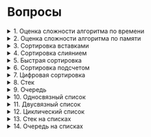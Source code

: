 # Вопросы
<details><summary>1. Оценка сложности алгоритма по времени </summary>
<center><h1> Оценка сложности по времени </h1></center>
<br><h2> Оценка сложности алгоритма </h2><br>

<h3>

**(a)** **O(g(n))** — *верхняя оценка* сложности алгоритма. Запись **T(n) = O(g(n))** означает, что существуют **C > 0, N > 0** такие, что для любого **n >= N** будет выполняться **0 <= T(n) <= C·g(n)**.

**(b)** **Ω(g(n))** — *нижняя оценка* сложности алгоритма. Запись **T(n) = Ω(g(n))** означает, что существуют **C > 0, N > 0** такие, что для любого **n >= N** будет выполняться **0 <= C·g(n) <= T(n)**. Можно сказать, что **T(n) = Ω(g(n))**, если **g(n) = O(T(n))**.

**(c)** **θ(g(n))** — *точная оценка* сложности алгоритма. Запись **θ(n) = Ω(g(n))** означает, что существуют **C, K > 0, N > 0** такие, что для любого **n >= N** будет выполняться **0 <= C·g(n) <= T(n) <= K·g(n)**. *Точная оценка* сложности алгоритма будет существовать в том случае, если *верхняя* и *нижняя оценка* будут равны.

</h3>
<img src = "source/AlgorithmAnalysis.png">

<br><h2> Свойства О </h2><br>

<h3>

**T1(n) = O(g1(n))**, **T2(n) = O(g2(n))**

1. *Сложность суммы*: **T1 + T2 = O(max(g1(n), g2(n)))**.

2. *Сложность произведения*: **T1·T2 = O(g1(n)·g2(n))**.

3. *Умножение на константу*: **C·T1 = O(g1(n))**.

4. *Сумма с константой*: **C + T1 = O(g1(n))**.

5. *Теорема о связи* **O**, **Ω**, **θ**: **T(n) = θ(g(n)) <=> T(n) = O(g(n))** и **T(n) = Ω(g(n))**.

</h3>

<br><h2> Классификация алгоритмов </h2><br>

<h3>

Можно выделить следующие типы временной сложности:

1. *Постоянный*: **O(1)**

2. *Логарифмический*: **O(log(n))**

3. *Линейный*: **O(n)**.

4. *Квадратичный*: **O(n^2)**.

5. *Кубический*: **O(n^3)**.

6. *Полиноминальный*: **O(n^m)**.

7. *Экспоненциальный* **O(t^p(n))**, **t** — константа, **p(n)** — некоторая полиноминальная функция.

8. *Факториальный*: **O(n!)**. Обладает наибольшей временной сложностью среди всех известных типов.

</h3>

<img src = "source/AlgorithmClassification.png">

</details>
<details><summary>2. Оценка сложности алгоритма по памяти</summary>
То же самое, что и по времени только по памяти...
</details>
<details><summary>3. Сортировка вставками</summary>
  <center><h1> Сортировка вставками </h1></center>
  <br><h2> Асимптотика алгоритма </h2><br>
 
<h3>

| Оценка     | Лучший случай | Средний случай | Худший случай |
|:----------:|:-------------:|:--------------:|:-------------:|
| По времени | O(n)          | O(n^2)         | O(n^2)        |
| По памяти  | O(1)          | O(1)           | O(1)          |

  <br><h2> Устойчивость </h2><br>

  <p><h3><strong>Сортировка вставками</strong> является устойчивой.</h3></p>

</h3>


  Лучший случай достигается, при изначально отсортрованном массиве.
  Инвариант цикла — логическое выражение, истинность которого сохраняется после каждого прохода тела цикла.
  Инвариант: на j-й итерации цикла массив [0..(j-1)] состоит из исходных элементов, расположенных в порядке возрастания.

  На первой итерации алгоритм состоит из 1 исходного элемента, расположенного по возрастанию.

  <h3>    
  <img src = "source/InsertionSort.gif">

  <br><center><h1> Реализация </h1></center><br>

```c++
bool CmpToIntLower(int &a, int &b) {
  return a < b;
}


template<class T, class Compare>
void InsertionSort(vector<T> &a, Compare cmp = CmpToIntLower) {
    for (int i = 1; i < a.size(); ++i) {
        int j = i-1;
        while  (j >= 0 && CmpToIntLower(a[j + 1], a[j])){
            swap(a[j+1],a[j]);
            j--;
        }
    }
}
```

</details>
<details><summary>4. Сортировка слиянием</summary>
  <center><h1> Сортировка Слиянием </h1></center>
  <br><h2> Асимптотика алгоритма </h2><br>

  <h3>

| Оценка     | Лучший случай | Средний случай | Худший случай |
|:----------:|:-------------:|:--------------:|:-------------:|
| По времени | O(n * log(n)) | O(n * log(n))  | O(n * log(n)) |
| По памяти  | O(n)          | O(n)           | O(n)          |

  <p><h3>*Сортировка слиянием* является устойчивой.</h3></p>

  <br>По времени: n тратится на слияние, log(n) на разбиение через вызов рекурсии. 

  !Необходим дополнительный массив при слиянии.
  </h3>    
  <img src = "source/MergeSort.png">
  <br><center><h1> Реализация </h1></center><br>
  <h2> Рекурсивное разбиение исходного массива </h2>

```c++
template<class T, class Compare>
void MergeSortRecursive(vector<T>& a, int left, int right, Compare& cmp = CmpToIntLower) {
    if (right - left <= 1) {
        return;
    }
    if (right - left == 2) {
        if (cmp(a[left], a[left + 1])) swap(a[left], a[left + 1]);
    }
    int mid = left + (right - left) / 2;
    MergeSortRecursive(a, left, mid, cmp);
    MergeSortRecursive(a, mid, right, cmp);
    //merge(a.begin()+left,a.begin()+mid,a.begin()+mid,a.begin()+right, back_inserter(tmp));
    vector<T> tmp = my_merge(a, left, mid, mid, right, cmp);
    copy(tmp.begin(), tmp.end(), a.begin() + left);
} 
```

<br><h2>Нерекурсивное разбиение исходного массива</h2>

```c++
template<class T, class Compare>
void MergeSortNotRecursive(vector<T>& a, Compare cmp = CmpToIntLower) {
    int step = 1;
    while (step < a.size()) {
        int i = 0;
        vector<T> b;
        while (i * 2 * step <= a.size()) {
            int l1 = i * 2 * step, r1 = l1 + step, l2 = l1 + step, r2 = min(l2 + step, (int) a.size());
            if (l2 < a.size()) {
                //merge(a.begin()+l1,a.begin()+r1,a.begin()+l2,a.begin()+r2, back_inserter(b));
                vector<T> tmp = my_merge(a, l1, r1, l2, r2, cmp);
                copy(tmp.begin(), tmp.end(), back_inserter(b));
            } else {
                r1 = min(l1 + step, (int) a.size());
                copy(a.begin() + l1, a.begin() + r1, back_inserter(b));
            }
            i++;
        }
        a = b;
        step += step;
    }
}
```
<br><h2> Слияние разбитых массивов </h2>

```c++
bool CmpToIntLower(int& a, int& b) {
    return a < b;
}


template<class T, class Compare>
vector<T> my_merge(vector<T>& a, int l1, int r1, int l2, int r2, Compare cmp) {
    vector<T> temp;
    while (l1 < r1 && l2 < r2) {
        if (cmp(a[l1], a[l2])) {
            temp.push_back(a[l1++]);
        } else {
            temp.push_back(a[l2++]);
        }
    }
    while (l1 < r1) temp.push_back(a[l1++]);
    while (l2 < r2) temp.push_back(a[l2++]);
    return temp;
}
```


</details>
<details><summary>5. Быстрая сортировка</summary>

  <center><h1> Быстрая сортировка </h1></center>
  <br><h2> Асимптотика алгоритма </h2><br>
 
<h3>

| Оценка     | Лучший случай | Средний случай | Худший случай |
|:----------:|:-------------:|:--------------:|:-------------:|
| По времени | O(n·log(n))   | O(n·log(n))    | O(n^2)        |
| По памяти  | O(log(n))     | O(log(n))      | O(n)          |

*Худший случай* — когда на каждом разбиении массив делится на одноэлементный массив и массив длины **n - 1**.

**log(n)** в оценке памяти — глубина рекурсии.
</h3>

<h2> Разбиение Ломуто </h2>

<h3>

*Опорный элемент* — последний элемент массива.

</h3>

<br><center><h1> Реализация </h1></center><br>

```c++
int partitionLomuto(vector<T> &a,int l, int r, Compare &cmp) {
    T pivot = a[r];
    int i = l - 1;
    for (int j = l; j < r; ++j) {
        if (cmp(a[j], pivot)){  //cmp: <= >=
            i++;
            swap(a[i],a[j]);
        }
    }
    swap(a[i+1],a[r]);
    return i + 1;
}

void QuickSortL(vector<T> &a,int l, int r, Compare &cmp){
    if (l < r){
        int p = partitionLomuto(a,l,r,cmp);
        QuickSortL(a,l,p - 1,cmp);
        QuickSortL(a,p + 1,r,cmp);
    }
}
```

<h2> Разбиение Хоара </h2>

<h3>

*Опорный элемент* — элемент посередине массива.

*Разбиение Хоара* эффективнее Ломуто, так как происходит в среднем в **3** раза меньше свапов, и разбиение эффективнее, когда все элементы равны.

</h3>

  <br><center><h1> Реализация </h1></center><br>

```c++
void QuickSortH(vector<T> &a,int l, int r, Compare &cmp){
    int i,j;
    T k = a[l + (r-l)/2];
    i = l;
    j = r;
    do {
        while (cmp(a[i],k)) i++;  // cmp: > <
        while (cmp(k,a[j])) j--;
        if (i<=j){
            swap(a[i],a[j]);
            i++;
            j--;
        }
    } while (i < j);
    if (l < j) QuickSortH(a,l,j,cmp);
    if (i < r) QuickSortH(a,i,r,cmp);
}
```

<h2> Модификации </h2>

<h3>

1.  Выбор *опорного элемента* случайным образом.

2.  Выбор *опорного элемента*, как среднее между крайным левым и крайним правым значением массива.

</h3>

<h2> Устойчивость </h2>

<h3>

*Быстрая сортировка* не является устойчивой сортировкой из-за свапов при разбиении на два массива.

</h3>

<img src = "source/QuickSort.png">

</details>
<details><summary>6. Сортировка подсчетом</summary>

  <center><h1> Сортировка подсчетом (первая вариация) </h1></center>
  <br><h2> Асимптотика алгоритма </h2><br>
 
<h3>

| Оценка     | Лучший случай | Средний случай | Худший случай |
|:----------:|:-------------:|:--------------:|:-------------:|
| По времени | O(k + n)      | O(k + n)       | O(k + n)      |
| По памяти  | O(k)          | O(k)           | O(k)          |

В данной реализации исходный массив **A[n]** состоит из целых чисел от **0** до **k - 1**. Массив **C[k]** для подсчета количества повторений каждого числа в массиве **A**. После этого в **A** последовательно каждый **i** записывается **C[i]** раз.

</h3>

<h2> Устойчивость </h2>

<h3>

Данная реализация сортировки подсчетом не является устойчивой, так как идет перезапись каждого элемента.

</h3>

<img src = "source/CountingSort1.gif">

  <br><center><h1> Реализация </h1></center><br>

```c++
void SimpleCountingSort(vector<int>& a) {
    int maxn = 0;
    for (int i = 0; i < a.size(); ++i) {
        maxn = max(maxn, a[i]);
    }
    maxn++;
    vector<int> cnt(maxn, 0);
    for (auto el: a) {
        cnt[el]++;
    }
    a.clear();
    a.resize(0);
    for (int number = 0; number < maxn; ++number) {
        for (int j = 0; j < cnt[number]; ++j) {
            a.push_back(number);
        }
    }
}
```

  <center><h1> Сортировка подсчетом (вторая вариация) </h1></center>
  <br><h2> Асимптотика алгоритма </h2><br>
 
  <h3>

| Оценка     | Лучший случай | Средний случай | Худший случай |
|:----------:|:-------------:|:--------------:|:-------------:|
| По времени | O(n)          | O(n)           | O(n)          |
| По памяти  | O(k + n)      | O(k + n)       | O(k + n)      |

В данной реализации мы начинаем сортировку аналогично первой вариации. Исходный массив **A[n]** состоит из целых чисел от **0** до **k - 1**. Массив **C[k]** для подсчета количества повторений каждого числа в массиве **A**. После того, как мы посчитали количество каждого **i**, мы определяем индекс последнего элемента **i** в отсортированном массиве. Создаем вспомогательный массив **B[n]** и в него, идя по **A** с конца, записываем каждый **i** по индексу из **C**. Индекс записанного только что элемента уменьшаем на **1**. (думаю на коде станет понятнее).

</h3>

<h2> Устойчивость </h2>

<h3>

Данная реализация сортировки подсчетом является устойчивой. Мы расставляем объекты с одинаковыми значениями ключа сортировки по их исходным позициям относительно друг друга.

</h3>

<h2> Модификации </h2>

<h3>

1. С помощью линейного поиска *максимума* и *минимума* находим диапазон чисел. Это не влияет на асимптотику алгоритма, так как поиск выполняется за **O(n)**.

2. *Минимум* может быть отрицательным, в то время как в **C** индексы от **0** до **k - 1**. Поэтому при работе с массивом **C** нужно вычитать *минимум* из **A[i]**, а при записи в **B[i]** прибавлять его.

</h3>

<h3> 

Единственное, что в графической реализации мы идем с начала массива **A**, это делает сортировку неустойчивой. Если мы будем идти с конца (т.е. как и описывалось), то сортировка станет устойчивой.

</h3>

<img src = "source/CountingSort2.gif">

  <br><center><h1> Реализация </h1></center><br>

```c++
void CountingSort(vector<int>& a) {
    int maxn = 0;
    for (int i = 0; i < a.size(); ++i) {
        maxn = max(maxn, a[i]);
    }
    maxn++;
    vector<int> cnt(maxn, 0);
    for (auto el: a) {
        cnt[el]++;
    }
    for (int number = 1; number < maxn; ++number) {
        cnt[number] += cnt[number-1];
    }
    vector<int> carry(a.size(),0);

    for (int i = a.size() - 1; i >= 0; --i) {
        carry[--cnt[a[i]]] = a[i];
    }
    a = carry;
}  
```


</details>
<details><summary>7. Цифровая сортировка</summary>

  <center><h1> Цифровая сортировка </h1></center>

  <br><h2> Асимптотика алгоритма </h2><br>
 
<h3>

| Оценка     | Лучший случай | Средний случай | Худший случай |
|:----------:|:-------------:|:--------------:|:-------------:|
| По времени | O(m·T(n))     | O(m·T(n))      | O(m·T(n))     |
| По памяти  | O(M(n))       | O(M(n))        | O(M(n))       |

**T(n)** и **M(n)** — сложности по времени и памяти сортировки, которая используется для разрядов. В конкретно этой реализации, мы используем устойчивую сортировку подсчетом. **m** — количество разрядов сортируемых элементов.

| Оценка     | Лучший случай | Средний случай | Худший случай |
|:----------:|:-------------:|:--------------:|:-------------:|
| По времени | O(m·n)        | O(m·n)         | O(m·n)        |
| По памяти  | O(m + n)      | O(m + n)       | O(m + n)      |

Алгоритм представляет собой цикл по номеру разряда, начиная с правого (младшего). На каждой итерации элементы массива **A** размещаются в нужном порядке во вспомогательном массиве **B**. Для сортировки на каждой итерации цикла по разрядам используется *устойчивая сортировка подсчетом*.

Конкретная реализация *цифровой сортировки* называется *LSD-сортировкой* — цикл идет по разрядам, начиная с младшего, то есть справа.

Существует модификация, в которой мы начинаем со старшего разряда (слева). Она называется *MSD-сортировкой*.
</h3>

<img src = "source/RadixSort.png">

  <br><center><h1> Реализация </h1></center><br>

```c++
void radixSortInt(vector<int> &a, int m)с{
    for (int dig = 0; dig < m; ++dig) {
        int k = 10;
        vector<int> cnt(k, 0);
        for (auto el: a) {
            cnt[get_digit(el,dig)]++;
        }
        int count = 0;
        for (int number = 0; number < k; ++number) {
            int tmp = cnt[number];
            cnt[number] = count;
            count += tmp;
        }
        vector<int> carry(a.size(),0);

        for (int i = 0; i < a.size(); ++i) {
            int d = get_digit(a[i], dig);
            carry[cnt[d]++] = a[i];
        }
        a = carry;
    }
}  
```

<h3>

Релизация для строк. Сложность по памяти будет **O(n)**, сложность по времени не изменится.

</h3>

  <br><center><h1> Реализация </h1></center><br>

```c++
void radixSortStrings(vector<string> &a, int m){ //make sure size of all strings = m
    for (int digit = m - 1; digit >= 0; digit--) {
        vector<string> temp_arr;
        for (int letter = 0; letter <= 26; letter++) { //26 = 'z' - 'a' + 1
            for (string& item: a) {
                if (item[digit] == char(letter + 'a')) temp_arr.push_back(item);
            }
        }
        a = temp_arr;
    }
}
```

</details>
<details><summary>8. Стек</summary>
  <center><h1> Стек </h1></center>
  <br><center><h2> Оценка операций структуры по времени </h2></center><br>
  <h3>

| Удаление | Добавление | Поиск |
|:--------:|:----------:|:-----:|
|   O(1)   |    O(1)    |  O(n) |


  <h2><center> Описание структуры </center><h2>
  <h3>
  <p>Stack - абстрактный тип данных, представляющий собой список элементов, организованных по принципу LIFO (англ. last in — first out, «последним пришёл — первым вышел»). </p>

  <p>Если проще, то Stack можно представить в виде стопки книг (для того, чтобы добраться до определенной книги необходимо убрать сверху все остальные). </p> 

  <p>Стек состоит из ячеек(в примере — это книги), которые представлены в виде структуры, содержащей какие-либо данные и указатель типа данной структуры на следующий элемент.</p>
  </h3>
  <h3><br>   
  <img src = "source/Stack.gif">

   <h2>Stack поддерживает следующие операции: </h2>
<h3>

* Добавление элемента в начало
* Удаление верхнего элемента
* Проверка на наличие элементов
* Обращение к первому элементу
</h3>

<br><h2>Добавление в начало</h2><br>
<h3>
<p>Для добаления нового элемента в Stack мы создаем ячейку с необходимым нам значением.
<strong>

* Если Stack оказывается пустым, то мы делаем ячейку head.
* Если в Stack хранится какой-либо элемент, то мы ставим указатель нового элемента на head и только потом делаем данную ячейку head.  
</strong>
</h3>

```c++
void push(T val){
    Node<T>* elem = new Node<T>;
    elem->value = val;
    if (top != nullptr){
        elem->prev = top;
        top = elem;
    } else {
        top = elem;
    }
}
```

<br><h2>Удаление элемента</h2><br>

<h3>
<p>Для удаления элемента в Stack мы сохраняем адрес головы, переназначаем первый элемент (делаем второй первым), <strong>чистим за собой память</strong> и только потом удаляем элемент.
</h3>

```c++
void pop(){
    Node<T>* to_del = top;
    top = top->prev;
    delete to_del;
}
```

<br><h2> Проверка на наличие элементов </h2><br>

```c++
bool empty(){
    return (top == nullptr);
}
```

<br><h2> Обращение к первому элементу </h2><br>

```c++
T back(){
    T ans = top->value;
    return ans;
}
```
<br><h2> Полная реализация </h2><br>

```c++
template<class T>
struct Stack{
    Node<T>* top;
    Stack(){
        top = nullptr;
    }
    void push(T val){
        Node<T>* elem = new Node<T>;
        elem->value = val;
        if (top != nullptr){
            elem->prev = top;
            top = elem;
        } else {
            top = elem;
        }
    }

    void pop(){
        Node<T>* to_del = top;
        top = top->prev;
        delete to_del;
    }

    T back(){
        T ans = top->value;
        return ans;
    }

    bool empty(){
        return (top == nullptr);
    }
};
```

  
</details>
<details><summary>9. Очередь </summary>
<h2><center>Очередь</center></h2><br>

<h3>

| Удаление | Добавление | Поиск |
|:--------:|:----------:|:-----:|
|   O(1)   |    O(1)    |  O(n) |

</h3>

<h2> Описание структуры <br></h2>

<h3>

<p>Queue — абстрактный тип данных, представляющий собой список элементов, организованных по принципу FIFO (англ. first in — first out, «первым пришёл — первым вышел»).</p>

* head - голова очереди (отсюда удаляются элементы).
* tail - хвост очереди (сюда добавляются элементы).

<br> Очередь поддерживает следующие операции: <br>

* push - операция вставки элемента (в конец).
* pop - операция удаление элемента (из начала). 
* size - операция получения количества элементов в очереди.
* empty - проверка очереди на наличие в ней элементов.
* top - возвращает элемент из начала.
</h3>

<img src = "source/Queue.png">

<br><h2>Добавление элемента в конец</h2><br>
<h3><p>Добавление элемента в конец осуществляется по следующему принципу:
</p>

1. Создается новая ячейка, указывающая на nullptr и имеющая необходимое нам значение. 
2. Проверяется: есть ли элементы в очереди.
3. *(1)* <strong> Если элементов нет</strong>, то первый и последний элементы становятся равны новой ячейке. 
3. *(2)* <strong> Если элементы есть</strong>, то мы делаем так, чтобы последний элемент стал указывать на новый, и чтобы последний tail был равен новому элементу. 
</h3>

```c++
void push(T val){
    Node<T>* elem = new Node<T>;
    if (last != nullptr){
        last->next = elem;
    } else {
        first = elem;
    }
    elem->value  = val;
    elem->next = nullptr;
    last = elem;
}
```

<br><h2>Удаление элемента</h2><br>
<h3><p> Удаление элемента осуществляется по следующему принципу:</p>

1. Создается ячейка для удаления, равная tail.
2. head становиться вторая ячейка.
3. Если после удаления очередь стала пустой, то присваиваем tail nullptr.
4. Чистим память, на которую указывает ячейка.
5. Удаляем ячейку.

</h3>



```c++
void pop(){
    Node<T>* to_del = first;
    first = first->next;
    if (first == nullptr)
    {
        last = nullptr;
    }
    delete to_del;
}
```

<br><h2>Вывод первого элемента</h2><br>

```c++
T front(){
    T ans = first->value;
    return ans;
}
```

<br><h2>Полная реализация</h2><br>

```c++
template<class T>
struct Node {
    T value;
    Node *next;
};

template<class T>
struct Queue{
    Node<T>* first;
    Node<T>* last;
    Queue(){
        first = nullptr;
        last = nullptr;
    }
    void push(T val){
        Node<T>* elem = new Node<T>;
        if (last != nullptr){
            last->next = elem;
        } else {
            first = elem;
        }
        elem->value  = val;
        elem->next = nullptr;
        last = elem;
    }

    void pop(){
        Node<T>* to_del = first;
        first = first->next;
        if (first == nullptr)
        {
            last = nullptr;
        }
        delete to_del;
    }

    T front(){
        T ans = first->value;
        return ans;
    }
};  
```
<br><h2>Очередь на стеках</h2><br>

Главное условие, которое должно быть выполнено — все операции должны выполняться за амортизированное O(1).

Возьмем два стека: s1 и s2.

Операцию push будем всегда делать в стек s1.

Операция pop будет устроена так: если стек s2 пустой, перекладываем все элементы из s1 в s2 последовательными вызовами pop и push. Теперь в стеке s2 лежат элементы в обратном порядке (самый верхний элемент — это самый первый положенный элемент в нашу очередь).

Если s2 не пуст, тупо достаем элементы из него. Как только s2 окажется снова пустым повторяем ту же операцию.
</details>
<details><summary>10. Односвязный список</summary>
<center><h1> Односвязный список </h1></center>
<img src = "source/List1.png">
<br><h2>Добавление элемента в начало</h2><br>
<img src = "source/addNewEl.png">   
<h2> Пояснение: </h2>
<h3><p> Для того, чтобы добавить новую Node в начало мы переприсваиваем указатель head на новую Node и делаем новый элемент head.</p></h3>
<br><h2> Добавление элемента в середину </h2><br>
<img src = "source/addNewNode.png">
<h2> Пояснение: </h2>
<h3><p> Для того, чтобы добавить новую Node в середину необходимо: переопределить указатель новой Node на следующий элемент, а указатель предыдущего элемента - на новую. </p></h3>
<br><h2> Удаление Node </h2><br>
<img src = "source/delNode.png">
<h2> Пояснение: </h2>
<h3><p> Мы переназначиваем указатель предыдущего Node на следующую после того Node, которую хотим удалить. Зануляем указатель <strong>и не забываем почистить за собой память(т.е. сделать delete) </strong></p></h3>

<br><center><h1> Реализация </h1></center><br>

```c++
template <class T>

struct Node {
	T value;
	Node* next = nullptr;
};

template <class T>
struct LinkedList {
	Node<T>* first;
	Node<T>* last;
	LinkedList() {
		first = nullptr;
		last = nullptr;
	}
	void Push(T val) {
		Node<T>* new_node = new Node<T>;
		new_node->value = val;
		if (last == nullptr) {
			last = new_node;
			first = new_node;
			return;
		}
		last->next = new_node;
		last = new_node;
	}
	void PopFirst() { // deleting first
		if (first->next == nullptr) {
			last = nullptr;
			first = nullptr;
			return;
		}
		first = first->next;
	}
	void PopLast() { // deleting last
		if (first->next == nullptr) {
			last = nullptr;
			first = nullptr;
			return;
		}
		Node<T>* point = first;
		while (point->next != last) {
			point = point->next;
		}
		last = point;
		last->next = nullptr;
	}
	void Insert(T val, uint64_t pos) { // pos = number of postinions after first
		if (last == nullptr) {
			Push(val);
			return;
		}
		Node<T>* new_node = new Node<T>;
		new_node->value = val;
		if (pos == 0) {
			new_node->next = first;
			first = new_node;
			return;

		}
		Node<T>* point = first;
		while (pos > 1) {
			pos--;
			point = point->next;
		}

		if (point == last) {
			Push(val);
			return;
		}

		new_node->next = point->next;
		point->next = new_node;
	}
	void Delete(uint64_t pos) { // pos = number of postinions after first
		if (pos == 0) {
			PopFirst();
			return;
		}
		Node<T>* point = first;
		while (pos > 1) {
			pos--;
			point = point->next;
		}
		if (point->next == last) {
			PopLast();
			return;
		}
		point->next = point->next->next;
	}
	T Front() {
		return first->value;
	}
	T Back() {
		return last->value;
	}
	T Get(uint64_t pos) {
		if (pos == 0) {
			return Front();
		}
		Node<T>* point = first;
		while (pos) {
			pos--;
			point = point->next;
		}
		return point->value;
	}
	T GetMax() {
		T maxel = first->value;
		Node<T>* point = first->next;
		while (point != first) {
			maxel = max(maxel, point->value);
			point = point->next;
		}
		return maxel;
	}
	T GetMin() {
		T minel = first->value;
		Node<T>* point = first->next;
		while (point != first) {
			minel = min(minel, point->value);
			point = point->next;
		}
		return minel;
	}
};
```
</details>

<details><summary>11. Двусвязный список</summary>
<center><h1> Двусвязный список </h1></center>
<img src = "source/List2.png">
<br><h2>Добавление элемента в начало</h2><br>
<img src = "source/addNewNode2Head.png">
<h2>Пояснение:<h2>
<h3>

1. Создаем новую Node.
2. Ставим указатель prev новой Node на head.
3. Ставим указатель next head на Node.
4. переопрделяем head на новую Node.
</h3>


<br><h2>Добавление элемента в определенное место</h2><br>
<img src = "source/addNewNode2_.png">
<h2>Пояснение:<h2>
<h3>

1. Создаем новую Node.
2. Ставим указатель next новой Node на нужное нам место.
3. Ставим указатель prev новой Node на Node.next.prev.
4. Переопределяем prev указатель Node.next на Node.
5. Переопределяем next указатель Node.prev на Node. 
</h3>

<br><h3><p>Удаление Node</p></h3><br>
<img src = "source/delNode2.png">
<h2>Пояснение:</h2>
<h3>

1. Переопределяем указатель Node.prev.next на Node.next.
2. Переопределяем указатель Node.next.prev на Node.prev.
3. Убераем указатели.
4. Удаляем Node.

</h3>


<br><center><h1> Реализация </h1></center><br>

```c++
template <class T>
struct Node {
	T value;
	Node* next = nullptr;
	Node* prev = nullptr;
};

template <class T>
struct LinkedList {
	Node<T>* first;
	Node<T>* last;
	LinkedList() {
		first = nullptr;
		last = nullptr;
	}
	void Push(T val) {
		Node<T>* new_node = new Node<T>;
		new_node->value = val;
		if (last == nullptr) {
			last = new_node;
			first = new_node;
			return;
		}
		new_node->prev = last;
		last->next = new_node;
		last = new_node;
	}
	void PopFirst() { // deleting first
		if (first->next == nullptr) {
			last = nullptr;
			first = nullptr;
			return;
		}
		first = first->next;
		first->prev = nullptr;
	}
	void PopLast() { // deleting last
		if (last->prev == nullptr) {
			last = nullptr;
			first = nullptr;
			return;
		}
		last = last->prev;
		last->next = nullptr;
	}
	void Insert(T val, uint64_t pos) { // pos = number of postinions after first
		if (last == nullptr) {
			Push(val);
			return;
		}
		Node<T>* new_node = new Node<T>;
		new_node->value = val;
		if (pos == 0) {
			new_node->next = first;
			first->prev = new_node;
			first = new_node;
			return;

		}
		Node<T>* point = first;
		while (pos > 1) {
			pos--;
			point = point->next;
		}

		if (point == last) {
			Push(val);
			return;
		}

		new_node->next = point->next;
		new_node->prev = point;
		point->next->prev = new_node;
		point->next = new_node;
	}
	void Delete(uint64_t pos) { // pos = number of postinions after first
		if (pos == 0) {
			PopFirst();
			return;
		}
		Node<T>* point = first;
		while (pos > 1) {
			pos--;
			point = point->next;
		}
		if (point->next == last) {
			PopLast();
			return;
		}
		point->next->next->prev = point;
		point->next = point->next->next;
	}
	T Front() {
		return first->value;
	}
	T Back() {
		return last->value;
	}
	T Get(uint64_t pos) {
		if (pos == 0) {
			return Front();
		}
		Node<T>* point = first;
		while (pos) {
			pos--;
			point = point->next;
		}
		return point->value;
	}
	T GetMax() {
		T maxel = first->value;
		Node<T>* point = first->next;
		while (point != first) {
			maxel = max(maxel, point->value);
			point = point->next;
		}
		return maxel;
	}
	T GetMin() {
		T minel = first->value;
		Node<T>* point = first->next;
		while (point != first) {
			minel = min(minel, point->value);
			point = point->next;
		}
		return minel;
	}
};
```

</details>
<details><summary>12. Циклический список</summary>

<center><h1> Циклический список </h1></center>

<h3>

*Циклическиий список* - это односвязный список, первый элемент которого является следующим для последнего.

</h3>

<img src = "source/CycledList1.png">


<h3>

|Добавление в начало|Добавление в конец|Добавление в определенное место|
|:-----------------:|:----------------:|:-----------------------------:|
|O(1)               |O(1)              |O(n)                           |

|Удаление из начала|Удаление из конца|Удаление по индексу|
|:----------------:|:---------------:|:-----------------:|
|O(1)              |O(n)             |O(n)               |


</h3>

<br><center><h1> Реализация </h1></center><br>

```c++
template <class T>
struct Node {
	T value;
	Node* next;
};

template <class T>
struct CycleLinkedList {
	Node<T>* first;
	Node<T>* last;
	CycleLinkedList() {
		first = nullptr;
		last = nullptr;
	}
	void Push(T val) {
		Node<T>* new_node = new Node<T>;
		new_node->value = val;
		if (last == nullptr) {
			last = new_node;
			first = new_node;
			last->next = new_node;
			first->next = new_node;
			return;
		}
		new_node->next = first;
		last->next = new_node;
		last = new_node;
	}
	void PopFirst() { // deleting first
		if (first->next == first) {
			first = nullptr;
			last = nullptr;
			return;
		}
		last->next = first->next;
		first = first->next;
	}
	void PopLast() { // deleting last
		if (first->next == first) {
			first = nullptr;
			last = nullptr;
			return;
		}
		Node<T>* point = first;
		while (point->next != last) {
			point = point->next;
		}
		point->next = first;
		last = point;
	}
	void Insert(T val, uint64_t pos) { // pos = number of postinions after first
		if (first == nullptr || first->next == first || pos == 0) {
			Push(val);
			return;
		}

		Node<T>* point = first;
		while (pos > 1) {
			pos--;
			point = point->next;
		}

		if (point == last) {
			Push(val);
			return;
		}

		Node<T>* new_node = new Node<T>;
		new_node->value = val;
		new_node->next = point->next;
		point->next = new_node;
	}
	void Delete(uint64_t pos) { // pos = number of postinions after first
		if (pos == 0) {
			PopFirst();
			return;
		}
		Node<T>* point = first;
		while (pos > 1) {
			pos--;
			point = point->next;
		}
		if (point->next == first) {
			PopFirst();
			return;
		}
		else if (point->next == last) {
			PopLast();
			return;
		}

		point->next = point->next->next;
	}
	T Front() {
		return first->value;
	}
	T Back() {
		return last->value;
	}
	T Get(uint64_t pos) {
		if (pos == 0) {
			return Front();
		}
		Node<T>* point = first;
		while (pos) {
			pos--;
			point = point->next;
		}
		return point->value;
	}
	T GetMax() {
		T maxel = first->value;
		Node<T>* point = first->next;
		while (point != first) {
			maxel = max(maxel, point->value);
			point = point->next;
		}
		return maxel;
	}
	T GetMin() {
		T minel = first->value;
		Node<T>* point = first->next;
		while (point != first) {
			minel = min(minel, point->value);
			point = point->next;
		}
		return minel;
	}
};
```

</details>
<details><summary>13. Стек на списках</summary>

  <br><center><h1> Реализация </h1></center><br>

```c++
template<class T>
struct Stack{
    Node<T>* top;
    Stack(){
        top = nullptr;
    }
    void push(T val){
        Node<T>* elem = new Node<T>;
        elem->value = val;
        if (top != nullptr){
            elem->prev = top;
            top = elem;
        } else {
            top = elem;
        }
    }

    void pop(){
        Node<T>* to_del = top;
        top = top->prev;
        delete to_del;
    }

    T back(){
        T ans = top->value;
        return ans;
    }

    bool empty(){
        return (top == nullptr);
    }
};
```

</details>
<details><summary>14. Очередь на списках</summary>

  <br><center><h1> Реализация </h1></center><br>

```c++
  template<class T>
struct Node {
    T value;
    Node *next;
};

template<class T>
struct Queue{
    Node<T>* first;
    Node<T>* last;
    Queue(){
        first = nullptr;
        last = nullptr;
    }
    void push(T val){
        Node<T>* elem = new Node<T>;
        if (last != nullptr){
            last->next = elem;
        } else {
            first = elem;
        }
        elem->value  = val;
        elem->next = nullptr;
        last = elem;
    }

    void pop(){
        Node<T>* to_del = first;
        first = first->next;
        if (first == nullptr)
        {
            last = nullptr;
        }
        delete to_del;
    }

    T front(){
        T ans = first->value;
        return ans;
    }
};  
```
</details>
